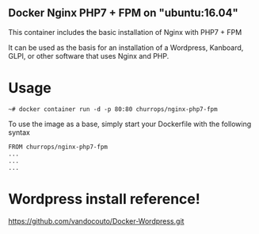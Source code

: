 ## Docker Nginx PHP7 + FPM on "ubuntu:16.04"

This container includes the basic installation of Nginx with PHP7 + FPM

It can be used as the basis for an installation of a Wordpress, Kanboard, GLPI, or other software that uses Nginx and PHP.

# Usage
``` 
~# docker container run -d -p 80:80 churrops/nginx-php7-fpm 
```

To use the image as a base, simply start your Dockerfile with the following syntax

``` 
FROM churrops/nginx-php7-fpm
...
...
...

``` 

# Wordpress install reference!

https://github.com/vandocouto/Docker-Wordpress.git

